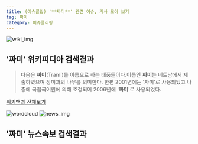 ```yaml
---
title: (이슈클립) '**짜미**' 관련 이슈, 기사 모아 보기
tag: 짜미
category: 이슈클리핑
---
```

![wiki_img](https://user-images.githubusercontent.com/42597476/44503234-41136a80-a6d0-11e8-9071-6fc6418eafe4.png)
## **'**짜미**'** 위키피디아 검색결과
>다음은 **짜미**(Trami)를 이름으로 하는 태풍들이다.이름인 **짜미**는 베트남에서 제출하였으며 장미과의 나무를 의미한다. 한편 2001년에는 '차미'로 사용되었고 나중에 국립국어원에 의해 조정되어 2006년에 '**짜미**'로 사용되었다.

<a href="https://ko.wikipedia.org/wiki/짜미" target="_blank">위키백과 전체보기</a>

![wordcloud](https://s3.ap-northeast-2.amazonaws.com/lyrics101-wordcloud/2018-10-01-1538350885.png)
![news_img](https://user-images.githubusercontent.com/42597476/44507050-1206f400-a6e4-11e8-8d98-7ffbfebb353f.png)
## **'**짜미**'** 뉴스속보 검색결과

